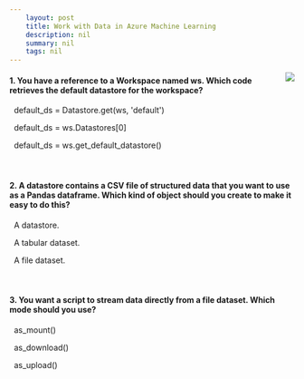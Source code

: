 ```yaml
---
    layout: post
    title: Work with Data in Azure Machine Learning 
    description: nil
    summary: nil
    tags: nil
---
```



 <a target="_blank" href="https://docs.microsoft.com/en-us/learn/modules/work-with-data-in-aml/6a-knowledge-check/"><i class="fas fa-external-link-alt"></i> </a>
 <img align="right" src="https://docs.microsoft.com/en-us/learn/achievements/work-with-data-in-aml-badge.svg">
####  1. You have a reference to a Workspace named ws. Which code retrieves the default datastore for the workspace?


<i class='far fa-square'></i> &nbsp;&nbsp;default_ds = Datastore.get(ws, 'default')

<i class='far fa-square'></i> &nbsp;&nbsp;default_ds = ws.Datastores[0]

<i class='fas fa-check-square' style='color: Dodgerblue;'></i> &nbsp;&nbsp;default_ds = ws.get_default_datastore()
<br />
<br />
<br />

####  2. A datastore contains a CSV file of structured data that you want to use as a Pandas dataframe. Which kind of object should you create to make it easy to do this?


<i class='far fa-square'></i> &nbsp;&nbsp;A datastore.

<i class='fas fa-check-square' style='color: Dodgerblue;'></i> &nbsp;&nbsp;A tabular dataset.

<i class='far fa-square'></i> &nbsp;&nbsp;A file dataset.
<br />
<br />
<br />

####  3. You want a script to stream data directly from a file dataset. Which mode should you use?


<i class='fas fa-check-square' style='color: Dodgerblue;'></i> &nbsp;&nbsp;as_mount()

<i class='far fa-square'></i> &nbsp;&nbsp;as_download()

<i class='far fa-square'></i> &nbsp;&nbsp;as_upload()
<br />
<br />
<br />
